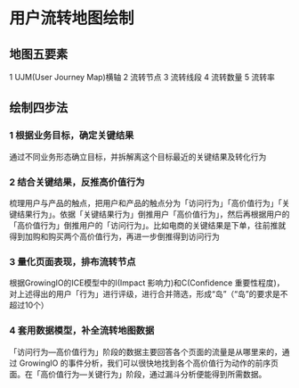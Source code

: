 # 用户流转地图绘制

## 地图五要素

1 UJM(User Journey Map)横轴 2 流转节点 3 流转线段 4 流转数量 5 流转率

## 绘制四步法

### **1 根据业务目标，确定关键结果**

通过不同业务形态确立目标，并拆解离这个目标最近的关键结果及转化行为

### **2 结合关键结果，反推高价值行为**

梳理用户与产品的触点，把用户和产品的触点分为「访问行为」「高价值行为」「关键结果行为」。依据「关键结果行为」倒推用户「高价值行为」，然后再根据用户的「高价值行为」倒推用户的「访问行为」。比如电商的关键结果是下单，往前推就得到加购和购买两个高价值行为，再进一步倒推得到访问行为

### **3 量化页面表现，排布流转节点**

根据GrowingIO的ICE模型中的I(Impact 影响力)和C(Confidence 重要性程度)，对上述得出的用户「行为」进行评级，进行合并筛选，形成“岛”（“岛”的要求是不超过10个）

### **4 套用数据模型，补全流转地图数据**

「访问行为—高价值行为」阶段的数据主要回答各个页面的流量是从哪里来的，通过 GrowingIO 的事件分析，我们可以很快地找到各个高价值行为动作的前序页面。在「高价值行为—关键行为」阶段，通过漏斗分析便能得到所需数据。
